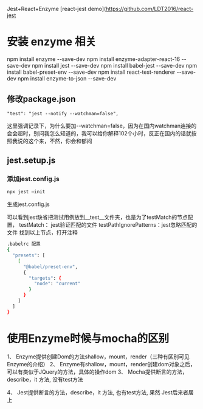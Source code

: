 Jest+React+Enzyme [react-jest demo](https://github.com/LDT2016/react-jest

# 安装 enzyme 相关

npm install enzyme --save-dev
npm install enzyme-adapter-react-16 --save-dev
npm install jest --save-dev
npm install babel-jest --save-dev
npm install babel-preset-env --save-dev
npm install react-test-renderer --save-dev 
npm install enzyme-to-json --save-dev

## 修改package.json
```
"test": "jest --notify --watchman=false",
```

这里强调记录下，为什么要加--watchman=false，因为在国内watchman连接的会会超时，别问我怎么知道的，我可以给你解释102个小时，反正在国内的话就按照我说的这个来，不然，你会和郁闷

## jest.setup.js

### 添加jest.config.js

```sh
npx jest –init
```
生成jest.config.js

可以看到jest缺省把测试用例放到__test__文件夹，也是为了testMatch的节点配置，
testMatch： jest验证匹配的文件
testPathIgnorePatterns：jest忽略匹配的文件
找到以上节点，打开注释

```sh
.babelrc 配置
{
  "presets": [
    [
      "@babel/preset-env",
      {
        "targets": {
          "node": "current"
        }
      }
    ]
  ]
}
```
 

# 使用Enzyme时候与mocha的区别
1、	Enzyme提供创建Dom的方法shallow，mount，render（三种有区别可见Enzyme的介绍）
2、	Enzyme有shallow，mount，render创建dom对象之后，可以有类似于JQuery的方法，具体的操作dom
3、	Mocha提供断言的方法，describe，it 方法, 没有test方法
 
4、	Jest提供断言的方法，describe，it 方法, 也有test方法, 果然 Jest后来者居上



